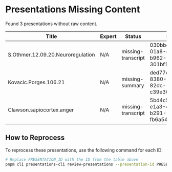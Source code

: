 # Presentations Missing Content

Found 3 presentations without raw content.

| Title | Expert | Status | ID |
|-------|--------|---------|-------|
| S.Othmer.12.09.20.Neuroregulation | N/A | missing-transcript | 030bbcc0-01a8-440d-b962-301bf1c83759 |
| Kovacic.Porges.106.21 | N/A | missing-summary | ded77cb9-8380-4c29-82dc-c39e30a9e15c |
| Clawson.sapiocortex.anger | N/A | missing-transcript | 5bd4c58e-e1a3-4f97-b291-fb6a543e0bcd |

## How to Reprocess

To reprocess these presentations, use the following command for each ID:

```bash
# Replace PRESENTATION_ID with the ID from the table above
pnpm cli presentations-cli review-presentations --presentation-id PRESENTATION_ID --create-assets
```
